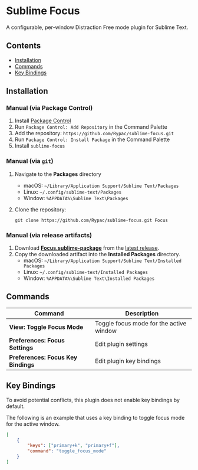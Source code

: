 # Sublime Focus

A configurable, per-window Distraction Free mode plugin for Sublime Text.

## Contents

- [Installation](#installation)
- [Commands](#commands)
- [Key Bindings](#keybindings)

## Installation

### Manual (via Package Control)

1. Install [Package Control](https://packagecontrol.io)
2. Run `Package Control: Add Repository` in the Command Palette
3. Add the repository: `https://github.com/Rypac/sublime-focus.git`
4. Run `Package Control: Install Package` in the Command Palette
5. Install `sublime-focus`

### Manual (via `git`)

1. Navigate to the **Packages** directory
    - macOS: `~/Library/Application Support/Sublime Text/Packages`
    - Linux: `~/.config/sublime-text/Packages`
    - Window: `%APPDATA%\Sublime Text\Packages`
2. Clone the repository:

    ```
    git clone https://github.com/Rypac/sublime-focus.git Focus
    ```

### Manual (via release artifacts)

1. Download [**Focus.sublime-package**](https://github.com/Rypac/sublime-focus/releases/download/latest/Focus.sublime-package) from the [latest release](https://github.com/Rypac/sublime-focus/releases/tag/latest).
2. Copy the downloaded artifact into the **Installed Packages** directory.
    - macOS: `~/Library/Application Support/Sublime Text/Installed Packages`
    - Linux: `~/.config/sublime-text/Installed Packages`
    - Window: `%APPDATA%\Sublime Text\Installed Packages`

## Commands

| **Command**                         | **Description**                         |
| ----------------------------------- | --------------------------------------- |
| **View: Toggle Focus Mode**         | Toggle focus mode for the active window |
| **Preferences: Focus Settings**     | Edit plugin settings                    |
| **Preferences: Focus Key Bindings** | Edit plugin key bindings                |

## Key Bindings

To avoid potential conflicts, this plugin does not enable key bindings by default.

The following is an example that uses a key binding to toggle focus mode for the active window.

```json
[
    {
        "keys": ["primary+k", "primary+f"],
        "command": "toggle_focus_mode"
    }
]
```
